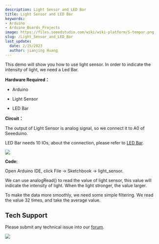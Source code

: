 ```yaml
---
description: Light Sensor and LED Bar
title: Light Sensor and LED Bar
keywords:
- Arduino
- Arduino_Boards_Projects
image: https://files.seeedstudio.com/wiki/wiki-platform/S-tempor.png
slug: /Light_Sensor_and_LED_Bar
last_update:
  date: 2/15/2023
  author: jianjing Huang
---
```


<!-- ---
name: Light Sensor and LED Bar
category: Tutorial
oldwikiname:  Light Sensor and LED Bar
prodimagename:
surveyurl: https://www.research.net/r/Light_Sensor_and_LED_Bar
--- -->
This demo will show you how to use light sensor. In order to indicate the intensity of light, we need a Led Bar.

**Hardware Required：**

* Arduino

* Light Sensor

* LED Bar

**Circuit：**

The output of Light Sensor is analog signal, so we connect it to A0 of Seeeduino.

LED Bar needs 10 IOs, about the connection, please refer to [LED Bar](https://arduino.cc/en/Tutorial/BarGraph).

![](https://files.seeedstudio.com/wiki/Light_Sensor_and_LED_Bar/img/Sidekick_33_1.png)

**Code:**

Open Arduino IDE, click File -&gt; Sketchbook -&gt; light_sensor.

We can use analogRead() to read the value of light sensor, this value will indicate the intensity of light. When the light stronger, the value larger.

To make the data more smoothly, we need some simple filtering. We read the value 32 times, and take the average value.

## Tech Support

Please submit any technical issue into our [forum](https://forum.seeedstudio.com/). <br />
<p style={{textAlign: 'center'}}><a href="https://www.seeedstudio.com/act-4.html?utm_source=wiki&utm_medium=wikibanner&utm_campaign=newproducts" target="_blank"><img src="https://files.seeedstudio.com/wiki/Wiki_Banner/new_product.jpg" /></a></p>
